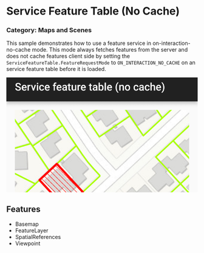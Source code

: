 # Service Feature Table (No Cache)
### Category: Maps and Scenes
This sample demonstrates how to use a feature service in on-interaction-no-cache mode. This mode always fetches features from the server and does not cache features client side by setting the `ServiceFeatureTable.FeatureRequestMode` to `ON_INTERACTION_NO_CACHE` on an service feature table before it is loaded.

![Service Feature Table No Cache App](service-feature-table-nocache.png)

## Features

* Basemap
* FeatureLayer
* SpatialReferences
* Viewpoint
